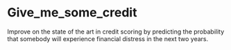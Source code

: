 # Give_me_some_credit
Improve on the state of the art in credit scoring by predicting the probability that somebody will experience financial distress in the next two years.
